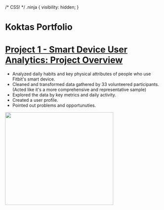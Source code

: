 /* CSS! */
.ninja {
 visibility: hidden;
}

# Koktas Portfolio

# [Project 1 - Smart Device User Analytics: Project Overview](https://github.com/kktsch/kktsch.github.io/tree/main/Project%201%20-%20Smart%20Device%20User%20Analytics)
* Analyzed daily habits and key physical attributes of people who use Fitbit's smart device.
* Cleaned and transformed data gathered by 33 volunteered participants. (Acted like it's a more comprehensive and representative sample)
* Explored the data by key metrics and daily activity.
* Created a user profile.
* Pointed out problems and opportunuties.

<img align="left" width="350" height="300" src="https://github.com/kktsch/kktsch.github.io/blob/main/images/Project1_correlation.png">
